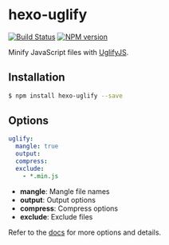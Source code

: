 # hexo-uglify

[![Build Status](https://travis-ci.org/hexojs/hexo-uglify.svg?branch=master)](https://travis-ci.org/hexojs/hexo-uglify)
[![NPM version](https://badge.fury.io/js/hexo-uglify.svg)](https://www.npmjs.com/package/hexo-uglify)

Minify JavaScript files with [UglifyJS].

## Installation

``` bash
$ npm install hexo-uglify --save
```

## Options

``` yaml
uglify:
  mangle: true
  output:
  compress:
  exclude: 
    - *.min.js
```

- **mangle**: Mangle file names
- **output**: Output options
- **compress**: Compress options
- **exclude**: Exclude files

Refer to the [docs] for more options and details.

[UglifyJS]: http://lisperator.net/uglifyjs/
[docs]: https://github.com/mishoo/UglifyJS2/#minify-options

